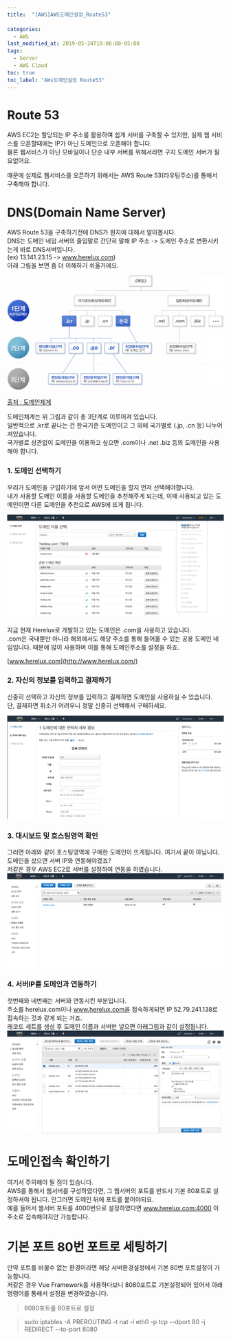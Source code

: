 ```yaml
---
title:  "[AWS]AWS도메인설정_Route53"

categories:
  - AWS
last_modified_at: 2019-05-24T18:06:00-05:00
tags:
  - Server
  - AWS Cloud
toc: true
toc_label: "AWs도메인설정 Route53"
---
```



# Route 53

AWS EC2는 할당되는 IP 주소를 활용하여 쉽게 서버를 구축할 수 있지만, 실제 웹 서비스를 오픈할때에는 IP가 아닌 도메인으로 오픈해야 합니다.  
물론 웹서비스가 아닌 모바일이나 단순 내부 서버를 위해서라면 구지 도메인 서버가 필요없어요.

때문에 실제로 웹서비스를 오픈하기 위해서는 AWS Route 53(라우팅주소)를 통해서 구축해야 합니다.

# DNS(Domain Name Server)

AWS Route 53을 구축하기전에 DNS가 뭔지에 대해서 알아봅시다.<br>
DNS는 도메인 네임 서버의 줄임말로 간단히 말해 IP 주소 -> 도메인 주소로 변환시키는게 바로 DNS서버입니다.<br>
(ex) 13.141.23.15 -> www.herelux.com)<br>
아래 그림을 보면 좀 더 이해하기 쉬울거에요.<br>

![Image Alt 텍스트](/assets/img/web/dns.gif)

[출처 : 도메인체계](https://xn--3e0bx5euxnjje69i70af08bea817g.xn--3e0b707e/jsp/resources/dns/dnsInfo.jsp)

도메인체계는 위 그림과 같이 총 3단계로 이루어져 있습니다.<br>
일반적으로 .kr로 끝나는 건 한국기준 도메인이고 그 외에 국가별로 (.jp, .cn 등) 나누어져있습니다.<br>
국가별로 상관없이 도메인을 이용하고 싶으면 .com이나 .net .biz 등의 도메인을 사용해야 합니다.<br>

### 1. 도메인 선택하기

우리가 도메인을 구입하기에 앞서 어떤 도메인을 할지 먼저 선택해야합니다.<br>
내가 사용할 도메인 이름을 사용할 도메인을 추천해주게 되는데, 이때 사용되고 있는 도메인이면 다른 도메인을 추천으로 AWS에 뜨게 됩니다.

![Image Alt 텍스트](/assets/img/web/route53_1.png)

지금 현재 Herelux로 개발하고 있는 도메인은 .com을 사용하고 있습니다.<br> .com은 국내뿐만 아니라 해외에서도 해당 주소를 통해 들어올 수 있는 공용 도메인 네임입니다. 때문에 많이 사용하며 이를 통해 도메인주소를 설정을 하죠.

[www.herelux.com](http://www.herelux.com/)


### 2. 자신의 정보를 입력하고 결제하기

신중히 선택하고 자신의 정보를 입력하고 결제하면 도메인을 사용하실 수 있습니다.<br>
단, 결제하면 취소가 어려우니 정말 신중히 선택해서 구매하세요.<br>

![Image Alt 텍스트](/assets/img/web/route53_2.png)

### 3. 대시보드 및 호스팅영역 확인

그러면 아래와 같이 호스팅영역에 구매한 도메인이 뜨게됩니다. 여기서 끝이 아닙니다. 도메인을 샀으면 서버 IP와 연동해야겠죠?<br>
저같은 경우 AWS EC2로 서버를 설정하여 연동을 하였습니다.
![Image Alt 텍스트](/assets/img/web/route53_3.png)

### 4. 서버IP를 도메인과 연동하기

첫번째와 네번째는 서버와 연동시킨 부분입니다.<br> 주소를 herelux.com이나 www.herelux.com을 접속하게되면 IP 52.79.241.138로 접속하는 것과 같게 되는 거죠.<br> 래코드 세트를 생성 후 도메인 이름과 서버만 넣으면 아래그림과 같이 설정됩니다.
![Image Alt 텍스트](/assets/img/web/route53_4.png)

# 도메인접속 확인하기

여기서 주의해야 될 점이 있습니다.<Br>
AWS를 통해서 웹서버를 구성하였다면, 그 웹서버의 포트를 반드시 기본 80포트로 설정하셔야 됩니다. 안그러면 도메인 뒤에 포트를 붙어야되요.<br>
예를 들어서 웹서버 포트를 4000번으로 설정하였다면 www.herelux.com:4000 이주소로 접속해야지만 가능합니다.<br>

# 기본 포트 80번 포트로 세팅하기

만약 포트를 바꿀수 없는 환경이라면 해당 서버환경설정에서 기본 80번 포트설정이 가능합니다.<br>
저같은 경우 Vue Framework를 사용하다보니 8080포트로 기본설정되어 있어서 아래 명령어를 통해서 설정을 변경하였습니다.

> 8080포트를 80포트로 설정

> sudo iptables -A PREROUTING -t nat -i eth0 -p tcp --dport 80 -j REDIRECT --to-port 8080
